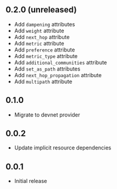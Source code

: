 ## 0.2.0 (unreleased)

- Add `dampening` attributes
- Add `weight` attribute
- Add `next_hop` attribute
- Add `metric` attribute
- Add `preference` attribute
- Add `metric_type` attribute
- Add `additional_communities` attribute
- Add `set_as_path` attributes
- Add `next_hop_propagation` attribute
- Add `multipath` attribute

## 0.1.0

- Migrate to devnet provider

## 0.0.2

- Update implicit resource dependencies

## 0.0.1

- Initial release
